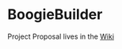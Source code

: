 # BoogieBuilder
Project Proposal lives in the [Wiki](https://github.com/joedspin/BoogieBuilder/wiki)